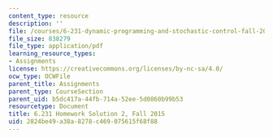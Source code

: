 ```yaml
---
content_type: resource
description: ''
file: /courses/6-231-dynamic-programming-and-stochastic-control-fall-2015/2824be49a38a8278c469075615f68f88_MIT6_231F15_Solution2.pdf
file_size: 838279
file_type: application/pdf
learning_resource_types:
- Assignments
license: https://creativecommons.org/licenses/by-nc-sa/4.0/
ocw_type: OCWFile
parent_title: Assignments
parent_type: CourseSection
parent_uid: b5dc417a-44fb-714a-52ee-5d0860b99b53
resourcetype: Document
title: 6.231 Homework Solution 2, Fall 2015
uid: 2824be49-a38a-8278-c469-075615f68f88
---
```

